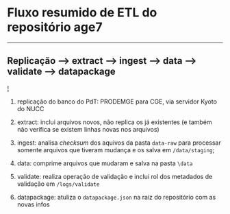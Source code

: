 # Fluxo resumido de ETL do repositório age7

---
Replicação --> extract --> ingest --> data --> validate --> datapackage
---

[!](static/etl-age7.gif)

1. replicação do banco do PdT: PRODEMGE para CGE, via servidor Kyoto do NUCC 

2. extract: inclui arquivos novos, não replica os já existentes (e também não verifica se existem linhas novas nos arquivos)

3. ingest: analisa _checksum_ dos aquivos da pasta `data-raw` para processar somente arquivos que tiveram mudança e os salva em `/data/staging`;

4. data: comprime arquivos que mudaram e salva na pasta `\data`

5. validate: realiza operação de validação e inclui rol dos metadados de validação em `/logs/validate`

6. datapackage: atuliza o `datapackage.json` na raiz do repositório com as novas infos 
